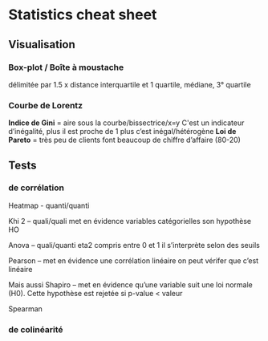 # Statistics cheat sheet


## Visualisation
### Box-plot / Boîte à moustache
délimitée par 1.5 x distance interquartile et 1 quartile, médiane, 3° quartile

### Courbe de Lorentz
**Indice de Gini** = aire sous la courbe/bissectrice/x=y
C'est un indicateur d’inégalité, plus il est proche de 1 plus c’est inégal/hétérogène
**Loi de Pareto** = très peu de clients font beaucoup de chiffre d’affaire (80-20)


## Tests

### de corrélation

Heatmap - quanti/quanti

Khi 2 – quali/quali
met en évidence variables catégorielles
son hypothèse HO 

Anova – quali/quanti
	eta2 compris entre 0 et 1
	il s’interprète selon des seuils
  
  
Pearson – met en évidence une corrélation linéaire
on peut vérifer que c’est linéaire


Mais aussi
Shapiro – met en évidence qu’une variable suit une loi normale (H0). Cette hypothèse est rejetée si p-value < valeur

Spearman  
 


### de colinéarité
